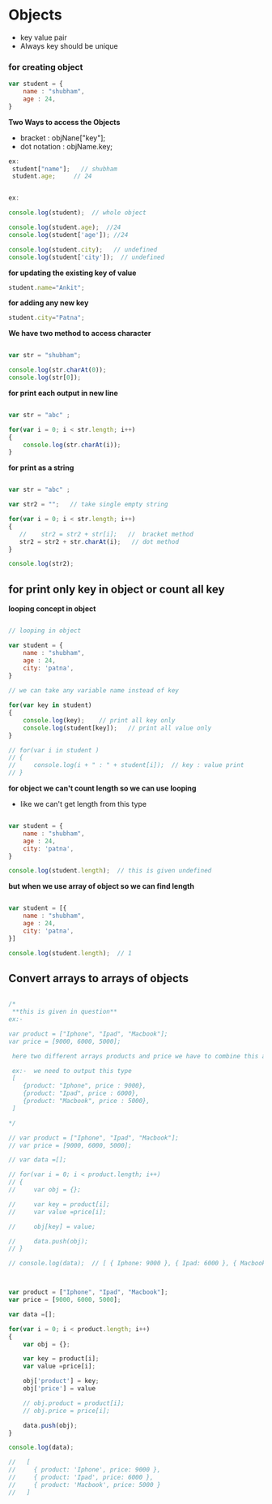 
# Objects

   - key value pair
   - Always key should be unique

### for creating object

````js
var student = {
    name : "shubham",
    age : 24,
}

````

**Two Ways to access the Objects**
- bracket : objNane["key"];
- dot notation : objName.key;

````js
ex:
 student["name"];   // shubham
 student.age;     // 24

````
````js

ex: 

console.log(student);  // whole object 

console.log(student.age);  //24
console.log(student['age']); //24

console.log(student.city);   // undefined
console.log(student['city']);  // undefined

````


**for updating the existing key of value**

````js
student.name="Ankit";

````

**for adding any new key**

````js
student.city="Patna";

````

**We have two method to access character**

````js

var str = "shubham";

console.log(str.charAt(0));
console.log(str[0]);

````

**for print each output in new line**

````js

var str = "abc" ;

for(var i = 0; i < str.length; i++)
{
    console.log(str.charAt(i));
}

````

**for print as a string**

````js

var str = "abc" ;

var str2 = "";   // take single empty string

for(var i = 0; i < str.length; i++)
{
   //    str2 = str2 + str[i];   //  bracket method
   str2 = str2 + str.charAt(i);   // dot method
}

console.log(str2);

````

## for print only key in object or count all key

**looping concept in object**


````js

// looping in object

var student = {
    name : "shubham",
    age : 24,
    city: 'patna',
}
 
// we can take any variable name instead of key

for(var key in student) 
{
    console.log(key);    // print all key only
    console.log(student[key]);   // print all value only
}

// for(var i in student )
// {
//     console.log(i + " : " + student[i]);  // key : value print
// }


````


**for object we can't count length so we can use looping**

- like we can't get length from this type

````js

var student = {
    name : "shubham",
    age : 24,
    city: 'patna',
}

console.log(student.length);  // this is given undefined

````

**but when we use array of object so we can find length**

````js

var student = [{
    name : "shubham",
    age : 24,
    city: 'patna',
}]

console.log(student.length);  // 1


````


## Convert arrays to arrays of objects

````js

/*
 **this is given in question**
ex:-

var product = ["Iphone", "Ipad", "Macbook"];
var price = [9000, 6000, 5000];

 here two different arrays products and price we have to combine this arrays into object

 ex:-  we need to output this type
 [
    {product: "Iphone", price : 9000},
    {product: "Ipad", price : 6000},
    {product: "Macbook", price : 5000},
 ]

*/

// var product = ["Iphone", "Ipad", "Macbook"];
// var price = [9000, 6000, 5000];

// var data =[];

// for(var i = 0; i < product.length; i++)
// {
//     var obj = {};

//     var key = product[i];
//     var value =price[i];

//     obj[key] = value;

//     data.push(obj);
// }

// console.log(data);  // [ { Iphone: 9000 }, { Ipad: 6000 }, { Macbook: 5000 } ]



var product = ["Iphone", "Ipad", "Macbook"];
var price = [9000, 6000, 5000];

var data =[];

for(var i = 0; i < product.length; i++)
{
    var obj = {};

    var key = product[i];
    var value =price[i];

    obj['product'] = key;
    obj['price'] = value

    // obj.product = product[i];
    // obj.price = price[i];

    data.push(obj);
}

console.log(data);  

//   [
//     { product: 'Iphone', price: 9000 },
//     { product: 'Ipad', price: 6000 },
//     { product: 'Macbook', price: 5000 }
//   ]



````

